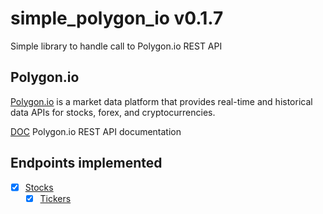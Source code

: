# simple_polygon_io v0.1.7

Simple library to handle call to Polygon.io REST API

## Polygon.io

[Polygon.io](https://polygon.io/) is a market data platform that provides real-time and historical data APIs for stocks, forex, and cryptocurrencies.

[DOC](https://polygon.io/docs/stocks/getting-started) Polygon.io REST API documentation

## Endpoints implemented

- [x] [Stocks](https://polygon.io/docs/stocks/getting-started)
  - [x] [Tickers](https://polygon.io/docs/stocks/get_v3_reference_tickers)